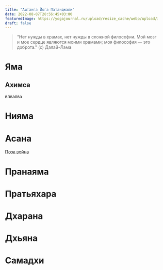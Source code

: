 ```yaml
---
title: "Аштанга Йога Патанджали"
date: 2022-08-07T20:56:45+03:00
featuredImage: https://yogajournal.ru/upload/resize_cache/webp/upload/iblock/8de/8deee965e0098bca83a07ec4df39fb50.webp 
draft: false
---
```


> "Нет нужды в храмах, нет нужды в сложной философии. Мой мозг и мое сердце являются моими храмами; моя философия — это доброта." (с) Далай-Лама

# Яма
## Ахимса
впвапва
# Нияма
# Асана
[Поза война](https://yogajournal.ru/upload/resize_cache/webp/upload/iblock/8de/8deee965e0098bca83a07ec4df39fb50.webp)
# Пранаяма
# Пратьяхара
# Дхарана
# Дхьяна
# Самадхи